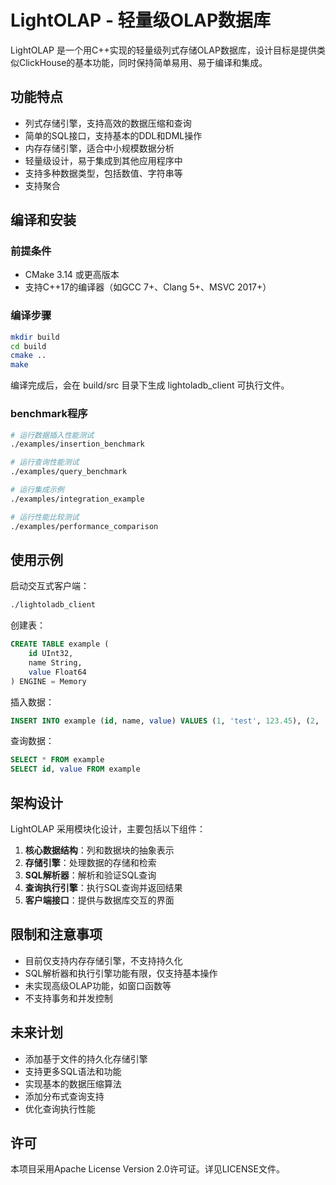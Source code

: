 # LightOLAP - 轻量级OLAP数据库

LightOLAP 是一个用C++实现的轻量级列式存储OLAP数据库，设计目标是提供类似ClickHouse的基本功能，同时保持简单易用、易于编译和集成。

## 功能特点

- 列式存储引擎，支持高效的数据压缩和查询
- 简单的SQL接口，支持基本的DDL和DML操作
- 内存存储引擎，适合中小规模数据分析
- 轻量级设计，易于集成到其他应用程序中
- 支持多种数据类型，包括数值、字符串等
- 支持聚合

## 编译和安装

### 前提条件

- CMake 3.14 或更高版本
- 支持C++17的编译器（如GCC 7+、Clang 5+、MSVC 2017+）

### 编译步骤

```bash
mkdir build
cd build
cmake ..
make
```

编译完成后，会在 build/src 目录下生成 lightoladb_client 可执行文件。

### benchmark程序
```bash
# 运行数据插入性能测试
./examples/insertion_benchmark

# 运行查询性能测试
./examples/query_benchmark

# 运行集成示例
./examples/integration_example

# 运行性能比较测试
./examples/performance_comparison
```

## 使用示例

启动交互式客户端：

```bash
./lightoladb_client
```

创建表：

```sql
CREATE TABLE example (
    id UInt32,
    name String,
    value Float64
) ENGINE = Memory
```

插入数据：

```sql
INSERT INTO example (id, name, value) VALUES (1, 'test', 123.45), (2, 'sample', 678.90)
```

查询数据：

```sql
SELECT * FROM example
SELECT id, value FROM example
```

## 架构设计

LightOLAP 采用模块化设计，主要包括以下组件：

1. **核心数据结构**：列和数据块的抽象表示
2. **存储引擎**：处理数据的存储和检索
3. **SQL解析器**：解析和验证SQL查询
4. **查询执行引擎**：执行SQL查询并返回结果
5. **客户端接口**：提供与数据库交互的界面

## 限制和注意事项

- 目前仅支持内存存储引擎，不支持持久化
- SQL解析器和执行引擎功能有限，仅支持基本操作
- 未实现高级OLAP功能，如窗口函数等
- 不支持事务和并发控制

## 未来计划

- 添加基于文件的持久化存储引擎
- 支持更多SQL语法和功能
- 实现基本的数据压缩算法
- 添加分布式查询支持
- 优化查询执行性能

## 许可

本项目采用Apache License Version 2.0许可证。详见LICENSE文件。
